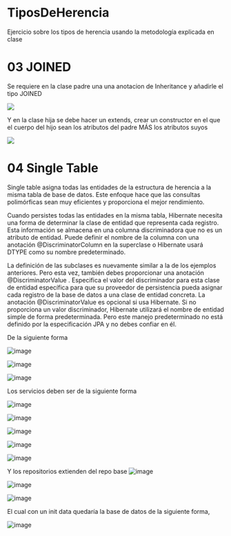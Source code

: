 # TiposDeHerencia
Ejercicio sobre los tipos de herencia usando la metodología explicada en clase
<h1>03 JOINED</h1>
<p>Se requiere en la clase padre una una anotacion de Inheritance y añadirle el tipo JOINED</p>
<img src="https://github.com/Crenstonw/TiposDeHerencia/assets/119967718/14d1bd9a-2e70-4473-ad76-842bcd788825">
<p>Y en la clase hija se debe hacer un extends, crear un constructor en el que el cuerpo del hijo sean los atributos del padre MÁS los atributos suyos</p>
<img src="https://github.com/Crenstonw/TiposDeHerencia/assets/119967718/d1716096-06f2-447a-abfb-1f8afc08b0ba">

<h1>04 Single Table</h1>
<p>Single table asigna todas las entidades de la estructura de herencia a la misma tabla de base de datos. Este enfoque hace que las consultas polimórficas sean muy eficientes y proporciona el mejor rendimiento.</p>
<p>Cuando persistes todas las entidades en la misma tabla, Hibernate necesita una forma de determinar la clase de entidad que representa cada registro. Esta información se almacena en una columna discriminadora que no es un atributo de entidad. Puede definir el nombre de la columna con una anotación @DiscriminatorColumn en la superclase o Hibernate usará DTYPE como su nombre predeterminado.</p>
<p>La definición de las subclases es nuevamente similar a la de los ejemplos anteriores. Pero esta vez, también debes proporcionar una anotación @DiscriminatorValue . Especifica el valor del discriminador para esta clase de entidad específica para que su proveedor de persistencia pueda asignar cada registro de la base de datos a una clase de entidad concreta.
La anotación @DiscriminatorValue es opcional si usa Hibernate. Si no proporciona un valor discriminador, Hibernate utilizará el nombre de entidad simple de forma predeterminada. Pero este manejo predeterminado no está definido por la especificación JPA y no debes confiar en él.</p>
De la siguiente forma 

![image](https://github.com/Crenstonw/TiposDeHerencia/assets/113030967/bb4ae2ab-5983-458e-b61c-a0ca4728cdb9)

![image](https://github.com/Crenstonw/TiposDeHerencia/assets/113030967/9aab27ff-2181-4359-bb9e-32a7453481c1)

![image](https://github.com/Crenstonw/TiposDeHerencia/assets/113030967/dcb9e0ff-8e1a-4dcf-a82b-92cf31bf6a34)

Los servicios deben ser de la siguiente forma 

![image](https://github.com/Crenstonw/TiposDeHerencia/assets/113030967/ea3b2658-03da-4699-8dfe-868482e0749d)

![image](https://github.com/Crenstonw/TiposDeHerencia/assets/113030967/553500f2-1f98-429d-9f9e-e0d3dba75568)


![image](https://github.com/Crenstonw/TiposDeHerencia/assets/113030967/3614760f-017f-4895-ad75-76e638287bcc)

![image](https://github.com/Crenstonw/TiposDeHerencia/assets/113030967/4149d67b-5bd0-4eda-a81d-9987881bb33e)

![image](https://github.com/Crenstonw/TiposDeHerencia/assets/113030967/eabf27d8-1bd7-4a3b-80c0-46ab3be325be)

Y los repositorios extienden del repo base
![image](https://github.com/Crenstonw/TiposDeHerencia/assets/113030967/8731c73a-495d-43d8-a14e-854a933dec31)

![image](https://github.com/Crenstonw/TiposDeHerencia/assets/113030967/a93d14b2-506e-47ad-8ff7-ee24fc30955d)


![image](https://github.com/Crenstonw/TiposDeHerencia/assets/113030967/2206b873-4c46-4b1d-bfd5-255ba9927216)

El cual con un init data quedaría la base de datos de la siguiente forma,


![image](https://github.com/Crenstonw/TiposDeHerencia/assets/113030967/77d0d836-4a51-4e02-ac49-21c910d14b60)

